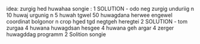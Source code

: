 idea:
zurgig hed huwahaa songie :
1 SOLUTION - odo neg zurgig unduriig n 10 huwaj urgunig n 5 huwah tgwel 50 huwagdana
herwee engewel coordinat bolgonor n crop hged tgd negtgeh heregtei
2 SOLUTION - tom zurgaa 4 huwana huwagdsan hesgee 4 huwana geh argar 4 zerger huwagddag programm
2 Solition songie

